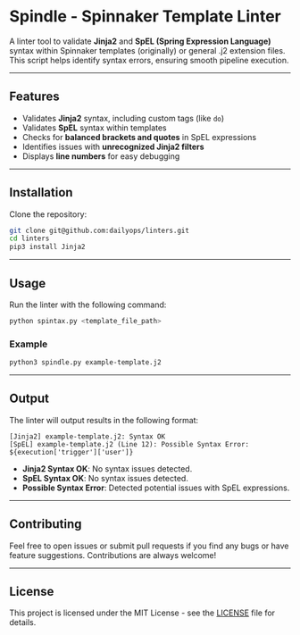 # Spindle - Spinnaker Template Linter

A linter tool to validate **Jinja2** and **SpEL (Spring Expression Language)** syntax within Spinnaker templates (originally) or general .j2 extension files. This script helps identify syntax errors, ensuring smooth pipeline execution.

---

## Features

- Validates **Jinja2** syntax, including custom tags (like `do`)
- Validates **SpEL** syntax within templates
- Checks for **balanced brackets and quotes** in SpEL expressions
- Identifies issues with **unrecognized Jinja2 filters**
- Displays **line numbers** for easy debugging

---

## Installation

Clone the repository:

```bash
git clone git@github.com:dailyops/linters.git
cd linters
pip3 install Jinja2
```

---

## Usage

Run the linter with the following command:

```bash
python spintax.py <template_file_path>
```

### Example

```bash
python3 spindle.py example-template.j2
```

---

## Output

The linter will output results in the following format:

```
[Jinja2] example-template.j2: Syntax OK
[SpEL] example-template.j2 (Line 12): Possible Syntax Error: ${execution['trigger']['user']}
```

- **Jinja2 Syntax OK**: No syntax issues detected.
- **SpEL Syntax OK**: No syntax issues detected.
- **Possible Syntax Error**: Detected potential issues with SpEL expressions.

---

## Contributing

Feel free to open issues or submit pull requests if you find any bugs or have feature suggestions. Contributions are always welcome!

---

## License

This project is licensed under the MIT License - see the [LICENSE](LICENSE) file for details.
